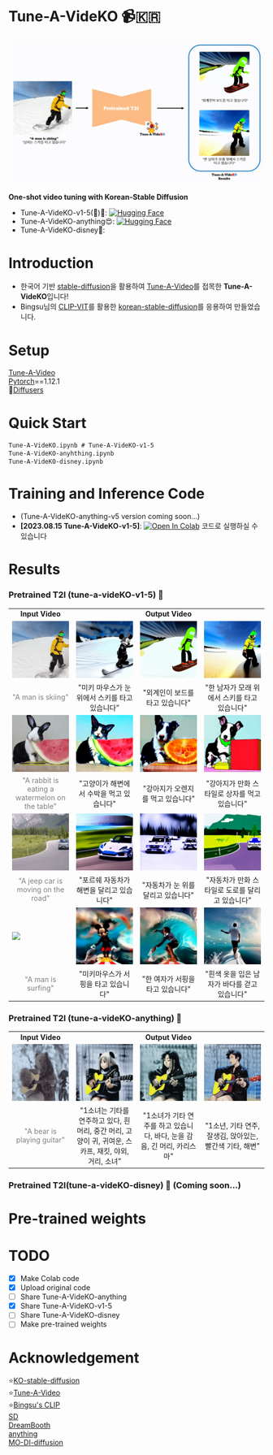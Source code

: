# Tune-A-VideKO :video_camera:🇰🇷  
<p align="center">
  <img src="./results/overview.gif" alt="animated"/>
</p>  
  
**One-shot video tuning with Korean-Stable Diffusion** 
- Tune-A-VideKO-v1-5(🐇)🥰: [![Hugging Face](https://img.shields.io/badge/%F0%9F%A4%97%20Hugging%20Face-Spaces-blue)](https://huggingface.co/kyujinpy/Tune-A-VideKO-v1-5)
- Tune-A-VideKO-anything😍: [![Hugging Face](https://img.shields.io/badge/%F0%9F%A4%97%20Hugging%20Face-Spaces-blue)](https://huggingface.co/kyujinpy/Tune-A-VideKO-anything)
- Tune-A-VideKO-disney🤩:  
  
# Introduction
- 한국어 기반 [stable-diffusion](https://arxiv.org/abs/2112.10752)을 활용하여 [Tune-A-Video](https://github.com/showlab/Tune-A-Video/tree/main)를 접목한 **Tune-A-VideKO**입니다!
- Bingsu님의 [CLIP-VIT](https://huggingface.co/Bingsu/clip-vit-large-patch14-ko/tree/main)를 활용한 [korean-stable-diffusion](https://huggingface.co/Bingsu/my-korean-stable-diffusion-v1-5)를 응용하여 만들었습니다.
  
# Setup
[Tune-A-Video](https://github.com/showlab/Tune-A-Video/tree/main)  
[Pytorch](https://pytorch.org/)==1.12.1  
🤗[Diffusers](https://huggingface.co/docs/diffusers/index)  
  
# Quick Start
```
Tune-A-VideKO.ipynb # Tune-A-VideKO-v1-5
Tune-A-VideKO-anyhthing.ipynb
Tune-A-VideKO-disney.ipynb 
```
   
# Training and Inference Code
- (Tune-A-VideKO-anything-v5 version coming soon...)  
- **[2023.08.15 Tune-A-VideKO-v1-5]**: [![Open In Colab](https://colab.research.google.com/assets/colab-badge.svg)](https://colab.research.google.com/drive/1U7ON76oXw6Glz2BflnshuaOEuJF1A2z9?usp=sharing) 코드로 실행하실 수 있습니다
  
# Results
### Pretrained T2I (tune-a-videKO-v1-5) :baby_chick:  

<table class="center">
<tr>
  <td style="text-align:center;"><b>Input Video</b></td>
  <td style="text-align:center;" colspan="3"><b>Output Video</b></td>
</tr>
<tr>
  <td><img src="./results/v1-5/man-ski.gif"></td>
  <td><img src="./results/v1-5/video1.gif"></td>
  <td><img src="./results/v1-5/video2.gif"></td>              
  <td><img src="./results/v1-5/video3.gif"></td>
</tr>
<tr>
  <td width=25% style="text-align:center;color:gray;">"A man is skiing"</td>
  <td width=25% style="text-align:center;">"미키 마우스가 눈 위에서 스키를 타고 있습니다”</td>
  <td width=25% style="text-align:center;">"외계인이 보드를 타고 있습니다"</td>
  <td width=25% style="text-align:center;">"한 남자가 모래 위에서 스키를 타고 있습니다"</td>
</tr>

<tr>
  <td><img src="./results/v1-5/rabbit.gif"></td>
  <td><img src="./results/v1-5/video4.gif"></td>
  <td><img src="./results/v1-5/video5.gif"></td>           
  <td><img src="./results/v1-5/video6.gif"></td>
</tr>
<tr>
  <td width=25% style="text-align:center;color:gray;">"A rabbit is eating a watermelon on the table"</td>
  <td width=25% style="text-align:center;">"고양이가 해변에서 수박을 먹고 있습니다"</td>
  <td width=25% style="text-align:center;">"강아지가 오렌지를 먹고 있습니다"</td>
  <td width=25% style="text-align:center;">"강아지가 만화 스타일로 상자를 먹고 있습니다"</td>
</tr>

<tr>
  <td><img src="./results/v1-5/car.gif"></td>
  <td><img src="./results/v1-5/video7.gif"></td>
  <td><img src="./results/v1-5/video8.gif"></td>            
  <td><img src="./results/v1-5/video9.gif"></td>
</tr>
<tr>
  <td width=25% style="text-align:center;color:gray;">"A jeep car is moving on the road"</td>
  <td width=25% style="text-align:center;">"포르쉐 자동차가 해변을 달리고 있습니다"</td>
  <td width=25% style="text-align:center;">"자동차가 눈 위를 달리고 있습니다"</td>
  <td width=25% style="text-align:center;">"자동차가 만화 스타일로 도로를 달리고 있습니다"</td>
</tr>

<tr>
  <td><img src="./results/v1-5/surfing.gif"></td>
  <td><img src="./results/v1-5/video10.gif"></td>
  <td><img src="./results/v1-5/video11.gif"></td>            
  <td><img src="./results/v1-5/video12.gif"></td>
</tr>
<tr>
  <td width=25% style="text-align:center;color:gray;">"A man is surfing"</td>
  <td width=25% style="text-align:center;">"미키마우스가 서핑을 타고 있습니다"</td>
  <td width=25% style="text-align:center;">"한 여자가 서핑을 타고 있습니다"</td>
  <td width=25% style="text-align:center;">"흰색 옷을 입은 남자가 바다를 걷고 있습니다"</td>
</tr>
</table>
  
### Pretrained T2I (tune-a-videKO-anything) :hatching_chick:  
<table class="center">
<tr>
  <td style="text-align:center;"><b>Input Video</b></td>
  <td style="text-align:center;" colspan="3"><b>Output Video</b></td>
</tr>
<tr>
  <td><img src="./results/anything/bear.gif"></td>
  <td><img src="./results/anything/video1.gif"></td>
  <td><img src="./results/anything/video2.gif"></td>              
  <td><img src="./results/anything/video3.gif"></td>
</tr>
<tr>
  <td width=25% style="text-align:center;color:gray;">"A bear is playing guitar"</td>
  <td width=25% style="text-align:center;">"1소녀는 기타를 연주하고 있다, 흰 머리, 중간 머리, 고양이 귀, 귀여운, 스카프, 재킷, 야외, 거리, 소녀”</td>
  <td width=25% style="text-align:center;">"1소녀가 기타 연주를 하고 있습니다, 바다, 눈을 감음, 긴 머리, 카리스마"</td>
  <td width=25% style="text-align:center;">"1소년, 기타 연주, 잘생김, 앉아있는, 빨간색 기타, 해변"</td>
</tr>
</table>


### Pretrained T2I(tune-a-videKO-disney) :chicken: (Coming soon...)  

# Pre-trained weights

# TODO
- [x] Make Colab code
- [x] Upload original code
- [ ] Share Tune-A-VideKO-anything
- [x] Share Tune-A-VideKO-v1-5
- [ ] Share Tune-A-VideKO-disney
- [ ] Make pre-trained weights
  
# Acknowledgement
⭐[KO-stable-diffusion](https://github.com/KyujinHan/KO-stable-diffusion-anything)  
⭐[Tune-A-Video](https://github.com/showlab/Tune-A-Video/tree/main)  
⭐[Bingsu's CLIP](https://huggingface.co/Bingsu/clip-vit-large-patch14-ko)  
[SD](https://github.com/Stability-AI/stablediffusion)  
[DreamBooth](https://dreambooth.github.io/)  
[anything](https://huggingface.co/xyn-ai/anything-v4.0)   
[MO-DI-diffusion](https://huggingface.co/nitrosocke/mo-di-diffusion)  

